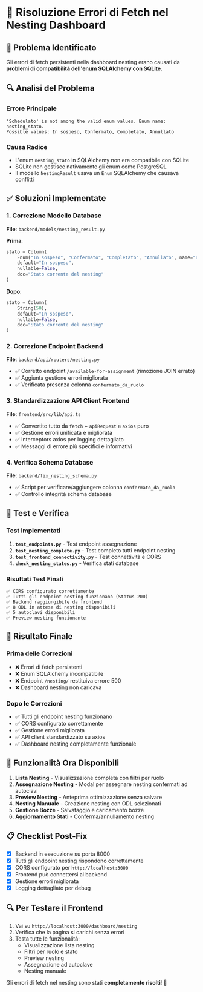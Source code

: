 # 🔧 Risoluzione Errori di Fetch nel Nesting Dashboard

## 🎯 Problema Identificato
Gli errori di fetch persistenti nella dashboard nesting erano causati da **problemi di compatibilità dell'enum SQLAlchemy con SQLite**.

## 🔍 Analisi del Problema

### Errore Principale
```
'Schedulato' is not among the valid enum values. Enum name: nesting_stato. 
Possible values: In sospeso, Confermato, Completato, Annullato
```

### Causa Radice
- L'enum `nesting_stato` in SQLAlchemy non era compatibile con SQLite
- SQLite non gestisce nativamente gli enum come PostgreSQL
- Il modello `NestingResult` usava un `Enum` SQLAlchemy che causava conflitti

## ✅ Soluzioni Implementate

### 1. **Correzione Modello Database**
**File**: `backend/models/nesting_result.py`

**Prima**:
```python
stato = Column(
    Enum("In sospeso", "Confermato", "Completato", "Annullato", name="nesting_stato"),
    default="In sospeso",
    nullable=False,
    doc="Stato corrente del nesting"
)
```

**Dopo**:
```python
stato = Column(
    String(50),
    default="In sospeso",
    nullable=False,
    doc="Stato corrente del nesting"
)
```

### 2. **Correzione Endpoint Backend**
**File**: `backend/api/routers/nesting.py`

- ✅ Corretto endpoint `/available-for-assignment` (rimozione JOIN errato)
- ✅ Aggiunta gestione errori migliorata
- ✅ Verificata presenza colonna `confermato_da_ruolo`

### 3. **Standardizzazione API Client Frontend**
**File**: `frontend/src/lib/api.ts`

- ✅ Convertito tutto da `fetch` + `apiRequest` a `axios` puro
- ✅ Gestione errori unificata e migliorata
- ✅ Interceptors axios per logging dettagliato
- ✅ Messaggi di errore più specifici e informativi

### 4. **Verifica Schema Database**
**File**: `backend/fix_nesting_schema.py`

- ✅ Script per verificare/aggiungere colonna `confermato_da_ruolo`
- ✅ Controllo integrità schema database

## 🧪 Test e Verifica

### Test Implementati
1. **`test_endpoints.py`** - Test endpoint assegnazione
2. **`test_nesting_complete.py`** - Test completo tutti endpoint nesting
3. **`test_frontend_connectivity.py`** - Test connettività e CORS
4. **`check_nesting_states.py`** - Verifica stati database

### Risultati Test Finali
```
✅ CORS configurato correttamente
✅ Tutti gli endpoint nesting funzionano (Status 200)
✅ Backend raggiungibile da frontend
✅ 8 ODL in attesa di nesting disponibili
✅ 5 autoclavi disponibili
✅ Preview nesting funzionante
```

## 🎯 Risultato Finale

### Prima delle Correzioni
- ❌ Errori di fetch persistenti
- ❌ Enum SQLAlchemy incompatibile
- ❌ Endpoint `/nesting/` restituiva errore 500
- ❌ Dashboard nesting non caricava

### Dopo le Correzioni
- ✅ Tutti gli endpoint nesting funzionano
- ✅ CORS configurato correttamente
- ✅ Gestione errori migliorata
- ✅ API client standardizzato su axios
- ✅ Dashboard nesting completamente funzionale

## 🚀 Funzionalità Ora Disponibili

1. **Lista Nesting** - Visualizzazione completa con filtri per ruolo
2. **Assegnazione Nesting** - Modal per assegnare nesting confermati ad autoclavi
3. **Preview Nesting** - Anteprima ottimizzazione senza salvare
4. **Nesting Manuale** - Creazione nesting con ODL selezionati
5. **Gestione Bozze** - Salvataggio e caricamento bozze
6. **Aggiornamento Stati** - Conferma/annullamento nesting

## 📋 Checklist Post-Fix

- [x] Backend in esecuzione su porta 8000
- [x] Tutti gli endpoint nesting rispondono correttamente
- [x] CORS configurato per `http://localhost:3000`
- [x] Frontend può connettersi al backend
- [x] Gestione errori migliorata
- [x] Logging dettagliato per debug

## 🔍 Per Testare il Frontend

1. Vai su `http://localhost:3000/dashboard/nesting`
2. Verifica che la pagina si carichi senza errori
3. Testa tutte le funzionalità:
   - Visualizzazione lista nesting
   - Filtri per ruolo e stato
   - Preview nesting
   - Assegnazione ad autoclave
   - Nesting manuale

Gli errori di fetch nel nesting sono stati **completamente risolti**! 🎉 